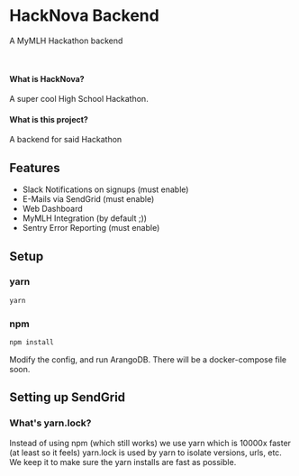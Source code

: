 # HackNova Backend

A MyMLH Hackathon backend

&nbsp;

#### What is HackNova?

A super cool High School Hackathon.

#### What is this project?

A backend for said Hackathon

## Features

* Slack Notifications on signups (must enable)
* E-Mails via SendGrid (must enable)
* Web Dashboard
* MyMLH Integration (by default ;))
* Sentry Error Reporting (must enable)

## Setup

### yarn

```bash
yarn
```

### npm

```bash
npm install
```

Modify the config, and run ArangoDB. There will be a docker-compose file soon.

## Setting up SendGrid

### What's yarn.lock?

Instead of using npm (which still works) we use yarn which is 10000x faster (at least so it feels)
yarn.lock is used by yarn to isolate versions, urls, etc. We keep it to make sure
the yarn installs are fast as possible.
